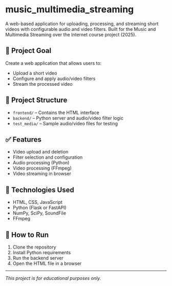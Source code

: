# music_multimedia_streaming
A web-based application for uploading, processing, and streaming short videos with configurable audio and video filters. Built for the Music and Multimedia Streaming over the Internet course project (2025).

## 📌 Project Goal

Create a web application that allows users to:

- Upload a short video
- Configure and apply audio/video filters
- Stream the processed video

## 📁 Project Structure

- `frontend/` – Contains the HTML interface
- `backend/` – Python server and audio/video filter logic
- `test_media/` – Sample audio/video files for testing

## ✅ Features

- Video upload and deletion
- Filter selection and configuration
- Audio processing (Python)
- Video processing (FFmpeg)
- Video streaming in browser

## 🔧 Technologies Used

- HTML, CSS, JavaScript
- Python (Flask or FastAPI)
- NumPy, SciPy, SoundFile
- FFmpeg

## 🚀 How to Run

1. Clone the repository
2. Install Python requirements
3. Run the backend server
4. Open the HTML file in a browser

---

*This project is for educational purposes only.*
